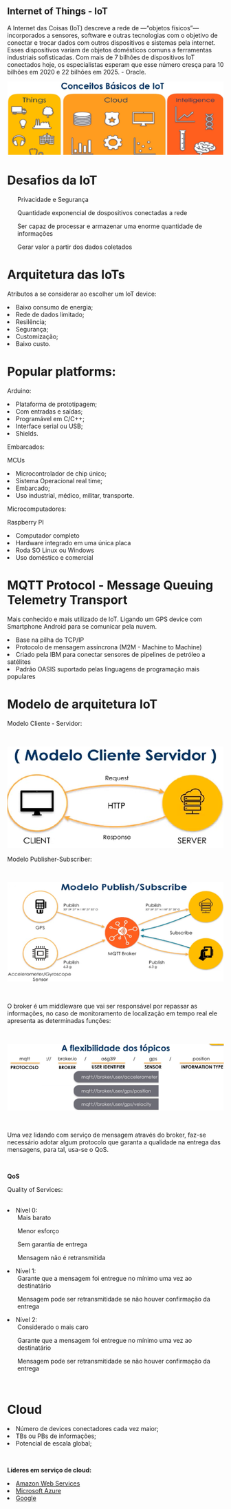 ## Internet of Things - IoT
A Internet das Coisas (IoT) descreve a rede de —“objetos físicos”— incorporados a sensores, software e outras tecnologias com o objetivo de conectar e trocar dados com outros dispositivos e sistemas pela internet. Esses dispositivos variam de objetos domésticos comuns a ferramentas industriais sofisticadas. Com mais de 7 bilhões de dispositivos IoT conectados hoje, os especialistas esperam que esse número cresça para 10 bilhões em 2020 e 22 bilhões em 2025. - Oracle.

<img src="img/conceps-iot.png">

# Desafios da IoT
<ul>Privacidade e Segurança</ul>
<ul>Quantidade exponencial de dospositivos conectadas a rede</ul>
<ul>Ser capaz de processar e armazenar uma enorme quantidade de informações</ul>
<ul>Gerar valor a partir dos dados coletados</ul>

# Arquitetura das IoTs
<p>Atributos a se considerar ao escolher um IoT device:</p>
<li>Baixo consumo de energia;
<li>Rede de dados limitado;
<li>Resilência;
<li>Segurança;
<li>Customização;
<li>Baixo custo.

# Popular platforms:

Arduino:
<p><li>Plataforma de prototipagem;
<li>Com entradas e saídas;
<li>Programável em C/C++;
<li>Interface serial ou USB;
<li>Shields.</p>

Embarcados:

<p>MCUs</p>
<p><li>Microcontrolador de chip único;
<li>Sistema Operacional real time;
<li>Embarcado;
<li>Uso industrial, médico, militar, transporte.</p>

Microcomputadores:

<p>Raspberry PI</p>
<p><li>Computador completo
<li>Hardware integrado em uma única placa
<li>Roda SO Linux ou Windows
<li>Uso doméstico e comercial</p>

# MQTT Protocol - Message Queuing Telemetry Transport

<p>Mais conhecido e mais utilizado de IoT. Ligando um GPS device com Smartphone Android para se comunicar pela nuvem.</p>
<p><li>Base na pilha do TCP/IP
<li>Protocolo de mensagem assíncrona (M2M - Machine to Machine)
<li>Criado pela IBM para conectar sensores de pipelines de petróleo a satélites
<li>Padrão OASIS suportado pelas linguagens de programação mais populares</p>

# Modelo de arquitetura IoT

<p>Modelo Cliente - Servidor:</p><br/>
<p><img src="img/modelo-client-serv.png"><br/>

<p>Modelo Publisher-Subscriber:</p><br/>
<p><img src="img/modelo-ps.png"></p><br/>

<p>O broker é um middleware que vai ser responsável por repassar as informações, no caso de monitoramento de localização em tempo real ele apresenta as determinadas funções:</p><br/>
<p><img src="img/broker.png"></p><br/>

<p> Uma vez lidando com serviço de mensagem através do broker, faz-se necessário adotar algum protocolo que garanta a qualidade na entrega das mensagens, para tal, usa-se o QoS.</p><br/>

<p><b>QoS</b></p>
<p>Quality of Services:</p><br/>

<li> Nível 0:
<ul>Mais barato</ul>
<ul>Menor esforço</ul>
<ul>Sem garantia de entrega</ul>
<ul>Mensagem não é retransmitida</ul>

<li> Nível 1:
<ul>Garante que a mensagem foi entregue no mínimo uma vez ao destinatário</ul>
<ul>Mensagem pode ser retransmitidade se não houver confirmação da entrega</ul>

<p><li> Nível 2:
<ul>Considerado o mais caro</ul>
<ul>Garante que a mensagem foi entregue no mínimo uma vez ao destinatário</ul>
<ul>Mensagem pode ser retransmitidade se não houver confirmação da entrega</ul></p><br/>

# Cloud

<p><li>Número de devices conectadores cada vez maior;
<li>TBs ou PBs de informações;
<li>Potencial de escala global;</p><br/>

<p><b>Líderes em serviço de cloud:</b></p>
<li><a href="https://aws.amazon.com/pt/">Amazon Web Services</a>
<li><a href="https://azure.microsoft.com/pt-br/">Microsoft Azure</a>
<li><a href="https://cloud.google.com/free">Google</a>
